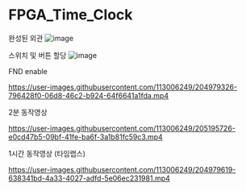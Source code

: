 # FPGA_Time_Clock


완성된 외관
![image](https://user-images.githubusercontent.com/113006249/207233550-59026973-66ab-473c-9af7-551d222767bf.png)

스위치 및 버튼 할당
![image](https://user-images.githubusercontent.com/113006249/207233600-814a72c2-c942-4da7-ab17-e9c54c3744ef.png)



FND enable


https://user-images.githubusercontent.com/113006249/204979326-796428f0-06d8-46c2-b924-64f6641a1fda.mp4



2분 동작영상


https://user-images.githubusercontent.com/113006249/205195726-e0cd47b5-09bf-41fe-ba6f-3a1b81fc59c3.mp4




1시간 동작영상 (타임랩스)



https://user-images.githubusercontent.com/113006249/204979619-638341bd-4a33-4027-adfd-5e06ec231981.mp4


